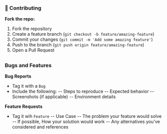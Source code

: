 ### 👥 Contributing

**Fork the repo:**
1. Fork the repository
2. Create a feature branch (`git checkout -b feature/amazing-feature`)
3. Commit your changes (`git commit -m 'Add some amazing feature'`)
4. Push to the branch (`git push origin feature/amazing-feature`)
5. Open a Pull Request

##

### Bugs and Features
**Bug Reports** 

- Tag it with a `Bug`
- Include the following:
-- Steps to reproduce
-- Expected behavior
-- Screenshots (if applicable)
-- Environment details

**Feature Requests**
- Tag it wih `Feature`
-- Use Case
-- The problem your feature would solve
-- If possible, How your solution would work
-- Any alternatives you've considered and references
